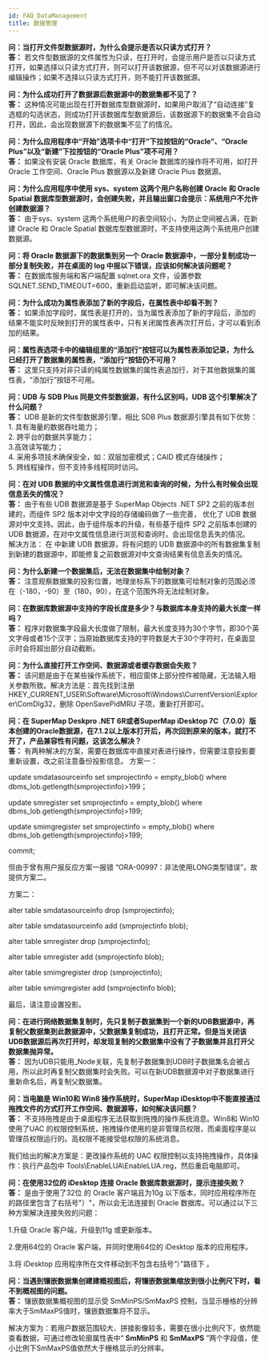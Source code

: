 ```yaml
---
id: FAQ_DataManagement
title: 数据管理
---  
```


  
**问：当打开文件型数据源时，为什么会提示是否以只读方式打开？**  
**答：** 若文件型数据源的文件属性为只读，在打开时，会提示用户是否以只读方式打开，如果选择以只读方式打开，则可以打开该数据源，但不可以对该数据源进行编辑操作；如果不选择以只读方式打开，则不能打开该数据源。  

**问：为什么成功打开了数据源后数据源中的数据集都不见了？**  
**答：** 这种情况可能出现在打开数据库型数据源时，如果用户取消了“自动连接”复选框的勾选状态，则成功打开该数据库型数据源后，该数据源下的数据集不会自动打开，因此，会出现数据源下的数据集不见了的情况。   

**问：为什么应用程序中“开始”选项卡中“打开”下拉按钮的“Oracle”、“Oracle Plus”以及“新建”下拉按钮的“Oracle Plus”项不可用？**  
**答：**   如果没有安装 Oracle 数据库，有关 Oracle 数据库的操作将不可用，如打开 Oracle 工作空间、Oracle Plus 数据源以及新建 Oracle Plus 数据源。    

**问：为什么应用程序中使用 sys、system 这两个用户名称创建 Oracle 和 Oracle Spatial 数据库型数据源时，会创建失败，并且输出窗口会提示：系统用户不允许创建数据源？**  
**答：**   由于sys、system 这两个系统用户的表空间较小，为防止空间被占满，在新建 Oracle 和 Oracle Spatial 数据库型数据源时，不支持使用这两个系统用户创建数据源。   

**问：将 Oracle 数据源下的数据集到另一个 Oracle 数据源中，一部分复制成功一部分复制失败，并在桌面的 log 中报以下错误，应该如何解决该问题呢？**  
**答：**   在数据库服务端和客户端配置 sqlnet.ora 文件，设置参数 SQLNET.SEND_TIMEOUT=600，重新启动监听，即可解决该问题。   

**问：为什么成功为属性表添加了新的字段后，在属性表中却看不到？**  
**答：**  如果添加字段时，属性表是打开的，当为属性表添加了新的字段后，添加的结果不能实时反映到打开的属性表中，只有关闭属性表再次打开后，才可以看到添加的结果。   

**问：属性表选项卡中的编辑组里的“添加行”按钮可以为属性表添加记录，为什么已经打开了数据集的属性表，“添加行”按钮仍不可用？**  
**答：**   这里只支持对非只读的纯属性数据集的属性表追加行，对于其他数据集的属性表，“添加行”按钮不可用。   

**问：UDB 与 SDB Plus 同是文件型数据源，有什么区别吗，UDB 这个引擎解决了什么问题？**  
**答：**   UDB 是新的文件型数据源引擎，相比 SDB Plus 数据源引擎具有如下优势：  
1\. 具有海量的数据吞吐能力；  
2\. 跨平台的数据共享能力；  
3.高效读写能力；  
4\. 采用多项技术确保安全，如：双层加密模式；CAID 模式存储操作；  
5\. 跨线程操作，但不支持多线程同时访问。   

**问：在对 UDB 数据的中文属性信息进行浏览和查询的时候，为什么有时候会出现信息丢失的情况？**  
**答：**   由于有些 UDB 数据源是基于 SuperMap Objects .NET SP2 之前的版本创建的，而组件 SP2
版本对中文字段的存储编码做了一些完善， 优化了 UDB 数据源对中文支持。因此，由于组件版本的升级，有些基于组件 SP2 之前版本创建的 UDB 数据源，在对中文属性信息进行浏览和查询时，会出现信息丢失的情况。  
解决方法： 在  中新建 UDB 数据源，将有问题的 UDB 数据源中的所有数据集复制到新建的数据源中，即能修复之前数据源对中文查询结果有信息丢失的情况。    

**问：为什么新建一个数据集后，无法在数据集中绘制对象？**  
**答：**   注意观察数据集的投影位置，地理坐标系下的数据集可绘制对象的范围必须在（-180，-90）至（180，90），在这个范围外将无法绘制对象。   

**问：在数据库数据源中支持的字段长度是多少？与数据库本身支持的最大长度一样吗？**  
**答：** 程序对数据集字段最大长度做了限制，最大长度支持为30个字节，即30个英文字母或者15个汉字；当原始数据库支持的字符数是大于30个字符时，在桌面显示时会将超出部分自动截断。   

**问：为什么直接打开工作空间、数据源或者缓存数据会失败？**  
**答：** 该问题是由于在某些操作系统下，相应窗体上部分控件被隐藏，无法输入相关参数所致。解决方法是：首先找到注册 HKEY_CURRENT_USER\Software\Microsoft\Windows\CurrentVersion\Explorer\ComDlg32，删除 OpenSavePidMRU 子项，重新打开即可。   

**问：在 SuperMap Deskpro .NET 6R或者SuperMap iDesktop 7C（7.0.0）版本创建的Oracle数据源，在7.1.2以上版本打开后，再次回到原来的版本，就打不开了，产品兼容性有问题，这该怎么解决？**  
**答：**   有两种解决的方案，需要在数据库中直接对表进行操作，但需要注意投影要重新设置，改之前注意备份投影信息。
方案一：

update smdatasourceinfo set smprojectinfo = empty_blob() where
dbms_lob.getlength(smprojectinfo)>199；

update smregister set smprojectinfo = empty_blob() where
dbms_lob.getlength(smprojectinfo)>199;

update smimgregister set smprojectinfo = empty_blob() where
dbms_lob.getlength(smprojectinfo)>199;

commit;

但由于曾有用户报反应方案一报错 “ORA-00997：非法使用LONG类型错误”，故提供方案二。

方案二：

alter table smdatasourceinfo drop (smprojectinfo);

alter table smdatasourceinfo add (smprojectinfo blob);

alter table smregister drop (smprojectinfo);

alter table smregister add (smprojectinfo blob);

alter table smimgregister drop (smprojectinfo);

alter table smimgregister add (smprojectinfo blob);

最后，请注意设置投影。  
  
**问：在进行网络数据集复制时，先只复制子数据集到一个新的UDB数据源中，再复制父数据集到此数据源中，父数据集复制成功，且打开正常。但是当关闭该UDB数据源后再次打开时，却发现复制的父数据集中没有了子数据集并且打开父数据集抛异常。**  
**答：** 因为UDB只能用_Node关联，先复制子数据集到UDB时子数据集名会被占用，所以此时再复制父数据集时会失败。可以在新UDB数据源中对子数据集进行重新命名后，再复制父数据集。  

**问：当电脑是 Win10和 Win8 操作系统时，SuperMap iDesktop中不能直接通过拖拽文件的方式打开工作空间、数据源等，如何解决该问题？**  
**答：**   不支持拖拽是由于桌面程序无法获取到拖拽的操作系统消息。Win8和 Win10使用了UAC
的权限控制系统，拖拽操作使用的是非管理员权限，而桌面程序是以管理员权限运行的。高权限不能接受低权限的系统消息。

我们给出的解决方案是：更改操作系统的 UAC 权限控制以支持拖拽操作，具体操作：执行产品包中
Tools\EnableLUA\EnableLUA.reg，然后重启电脑即可。  
  
**问：在使用32位的 iDesktop 连接 Oracle 数据库数据源时，提示连接失败？**  
**答：**   是由于使用了32位 的 Oracle 客户端且为10g 以下版本，同时应用程序所在的路径里包含了右括号"）"，所以会无法连接到
Oracle 数据库。可以通过以下三种方案解决连接失败的问题：

1.升级 Oracle 客户端，升级到11g 或更新版本。

2.使用64位的 Oracle 客户端，并同时使用64位的 iDesktop 版本的应用程序。

3.将 iDesktop 应用程序所在文件移动到不包含右括号“）”路径下 。  
  
**问：当遇到镶嵌数据集创建建概视图后，将镶嵌数据集缩放到很小比例尺下时，看不到概视图的问题。**  
**答：**   镶嵌数据集概视图的显示受 SmMinPS/SmMaxPS 控制，当显示栅格的分辨率大于SmMaxPS值时，镶嵌数据集将不显示。

解决方案为：若用户数据范围较大、拼接影像较多，需要在很小比例尺下，依然能查看数据，可通过修改轮廓属性表中“ **SmMinPS** 和 **SmMaxPS** ”两个字段值，使小比例下SmMaxPS值依然大于栅格显示的分辨率。  
  
